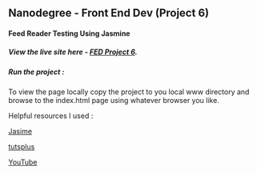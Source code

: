 ## Nanodegree - Front End Dev (Project 6)

#### Feed Reader Testing Using Jasmine

##### View the live site here - [FED Project 6](http://searingsky.com/Udacity/Project6/).

##### Run the project :
To view the page locally copy the project to you local www directory and browse to the index.html page using whatever browser you like.

Helpful resources I used :

[Jasime](https://jasmine.github.io/2.1/introduction.html)

[tutsplus](http://code.tutsplus.com/tutorials/testing-your-javascript-with-jasmine--net-21229)

[YouTube](https://www.youtube.com)
